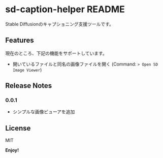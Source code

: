# sd-caption-helper README

Stable Diffusionのキャプショニング支援ツールです。

## Features
現在のところ、下記の機能をサポートしています。

- 開いているファイルと同名の画像ファイルを開く (Command: `> Open SD Image Viewer`)

## Release Notes

### 0.0.1

- シンプルな画像ビューアを追加

## License
MIT

**Enjoy!**
